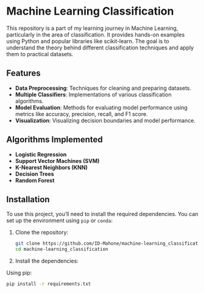 # Machine Learning Classification


This repository is a part of my learning journey in Machine Learning, particularly in the area of classification. It provides hands-on examples using Python and popular libraries like scikit-learn. The goal is to understand the theory behind different classification techniques and apply them to practical datasets.

## Features

- **Data Preprocessing**: Techniques for cleaning and preparing datasets.
- **Multiple Classifiers**: Implementations of various classification algorithms.
- **Model Evaluation**: Methods for evaluating model performance using metrics like accuracy, precision, recall, and F1 score.
- **Visualization**: Visualizing decision boundaries and model performance.

## Algorithms Implemented

- **Logistic Regression**
- **Support Vector Machines (SVM)**
- **K-Nearest Neighbors (KNN)**
- **Decision Trees**
- **Random Forest**

## Installation

To use this project, you’ll need to install the required dependencies. You can set up the environment using `pip` or `conda`:

1. Clone the repository:

   ```bash
   git clone https://github.com/ID-Mahone/machine-learning_classification.git
   cd machine-learning_classification
2. Install the dependencies:

Using pip:
   ```bash
pip install -r requirements.txt

